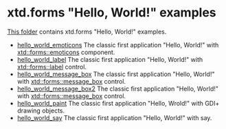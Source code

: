 # xtd.forms "Hello, World!" examples

[This folder](..) contains xtd.forms "Hello, World!" examples.

* [hello_world_emoticons](hello_world_emoticons/README.md) The classic first application "Hello, World!" with  [xtd::forms::emoticons](../../../src/xtd_forms/include/xtd/forms/emoticons.h) component.
* [hello_world_label](hello_world_label/README.md) The classic first application "Hello, World!" with  [xtd::forms::label](../../../src/xtd_forms/include/xtd/forms/label.h) control.
* [hello_world_message_box](hello_world_message_box/README.md) The classic first application "Hello, World!" with [xtd::forms::message_box](../../../src/xtd_forms/include/xtd/forms/message_box.h) control.
* [hello_world_message_box2](hello_world_message_box2/README.md) The classic first application "Hello, World!" with [xtd::forms::message_box](../../../src/xtd.forms/include/xtd/forms/message_box.h) control.
* [hello_world_paint](hello_world_paint/README.md) The classic first application "Hello, Wrold!" with GDI+ drawing objects.
* [hello_world_say](hello_world_say/README.md) The classic first application "Hello, World!" with say.
